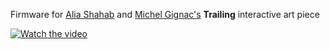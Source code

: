 Firmware for [Alia Shahab](https://alia-shahab.tumblr.com/) and [Michel Gignac's](https://www.michelgignac.art/trailing) **Trailing** interactive art piece

[![Watch the video](https://images.squarespace-cdn.com/content/v1/65304389ae6f3e6dc1ffa92d/b20b2e5b-119d-421a-bd06-7aecf9e113bd/Trailing2.jpg)](https://www.youtube.com/watch?v=Rfzo735BPlE)
